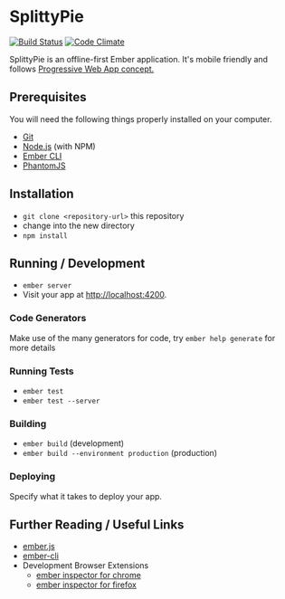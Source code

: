 # SplittyPie

[![Build Status](https://github.com/cowbell/splittypie/workflows/Tests/badge.svg)](https://github.com/cowbell/splittypie/actions?query=workflow%3ATests)
[![Code Climate](https://codeclimate.com/github/cowbell/splittypie/badges/gpa.svg)](https://codeclimate.com/github/cowbell/splittypie)

SplittyPie is an offline-first Ember application. It's mobile friendly and
follows [Progressive Web App concept.](https://developers.google.com/web/progressive-web-apps/)

## Prerequisites

You will need the following things properly installed on your computer.

* [Git](http://git-scm.com/)
* [Node.js](http://nodejs.org/) (with NPM)
* [Ember CLI](http://www.ember-cli.com/)
* [PhantomJS](http://phantomjs.org/)

## Installation

* `git clone <repository-url>` this repository
* change into the new directory
* `npm install`

## Running / Development

* `ember server`
* Visit your app at [http://localhost:4200](http://localhost:4200).

### Code Generators

Make use of the many generators for code, try `ember help generate` for more details

### Running Tests

* `ember test`
* `ember test --server`

### Building

* `ember build` (development)
* `ember build --environment production` (production)

### Deploying

Specify what it takes to deploy your app.

## Further Reading / Useful Links

* [ember.js](http://emberjs.com/)
* [ember-cli](http://www.ember-cli.com/)
* Development Browser Extensions
  * [ember inspector for chrome](https://chrome.google.com/webstore/detail/ember-inspector/bmdblncegkenkacieihfhpjfppoconhi)
  * [ember inspector for firefox](https://addons.mozilla.org/en-US/firefox/addon/ember-inspector/)
